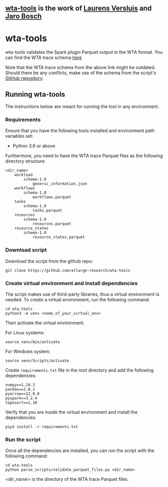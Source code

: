 ## [wta-tools](https://github.com/atlarge-research/wta-tools) is the work of [Laurens Versluis](https://github.com/lfdversluis) and [Jaro Bosch](https://github.com/JaroAmsterdam)

# wta-tools
wta-tools validates the Spark plugin Parquet output in the WTA format. You can find the WTA trace schema [here](https://wta.atlarge-research.com/traceformat.html)

Note that the WTA trace schema from the above link might be outdated. Should there be any conflicts, make use of the schema from the script's [GitHub repository](https://github.com/atlarge-research/wta-tools).

## Running wta-tools
The instructions below are meant for running the tool in any environment.

### Requirements
Ensure that you have the following tools installed and environment path variables set:
- Python 3.6 or above

Furthermore, you need to have the WTA trace Parquet files as the following directory structure:

```
<dir_name>
    workload
        schema-1.0
            generic_information.json
    workflows
        schema-1.0
            workflows.parquet
    tasks
        schema-1.0
            tasks.parquet
    resources
        schema-1.0
            resources.parquet    
    resource_states
        schema-1.0 
            resource_states.parquet
```
### Download script
Download the script from the github repo:
```
git clone https://github.com/atlarge-research/wta-tools
```

### Create virtual environment and install dependencies
The script makes use of third-party libraries, thus a virtual environment is needed. To create a virtual environment, run the following command:

```shell
cd wta-tools
python3 -m venv <name_of_your_virtual_env>
```

Then activate the virtual environment.

For Linux systems:
```shell
source venv/bin/activate
```

For Windows system:
```shell
source venv/Scripts/activate
```

Create `requirements.txt` file in the root directory and add the following dependencies:
```
numpy==1.24.3
pandas==2.0.1
pyarrow==12.0.0
pyspark==3.2.4
toposort==1.10
```

Verify that you are inside the virtual environment and install the dependencies:

```shell
pip3 install -r requirements.txt
```

### Run the script
Once all the dependencies are installed, you can run the script with the following command:

```shell
cd wta-tools
python parse_scripts/validate_parquet_files.py <dir_name>
```

<dir_name> is the directory of the WTA trace Parquet files.
